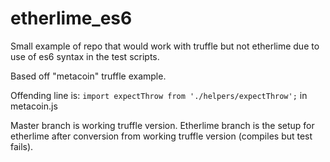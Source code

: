 # etherlime_es6

Small example of repo that would work with truffle but not etherlime due to use of es6 syntax in the test scripts.

Based off "metacoin" truffle example. 

Offending line is: `import expectThrow from './helpers/expectThrow';` in metacoin.js


Master branch is working truffle version.
Etherlime branch is the setup for etherlime after conversion from working truffle version (compiles but test fails).
